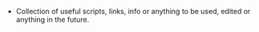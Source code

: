 * Collection of useful scripts, links, info or anything to be used, edited or anything in the future.
